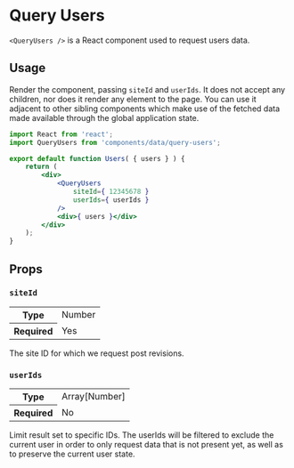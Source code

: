 Query Users
===========

`<QueryUsers />` is a React component used to request users data.

## Usage

Render the component, passing `siteId` and `userIds`. It does not accept any children, nor does it render any element to the page. You can use it adjacent to other sibling components which make use of the fetched data made available through the global application state.

```jsx
import React from 'react';
import QueryUsers from 'components/data/query-users';

export default function Users( { users } ) {
	return (
		<div>
			<QueryUsers
				siteId={ 12345678 }
				userIds={ userIds }
			/>
			<div>{ users }</div>
		</div>
	);
}
```

## Props

### `siteId`

<table>
	<tr><th>Type</th><td>Number</td></tr>
	<tr><th>Required</th><td>Yes</td></tr>
</table>

The site ID for which we request post revisions.


### `userIds`

<table>
	<tr><th>Type</th><td>Array[Number]</td></tr>
	<tr><th>Required</th><td>No</td></tr>
</table>

Limit result set to specific IDs. The userIds will be filtered to exclude the current user in order to only request data that is not present yet, as well as to preserve the current user state.
